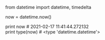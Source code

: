 from datetime import datetime, timedelta

now = datetime.now()

print now  # 2021-02-17 11:41:44.272132  
print type(now)  # <type 'datetime.datetime'>
